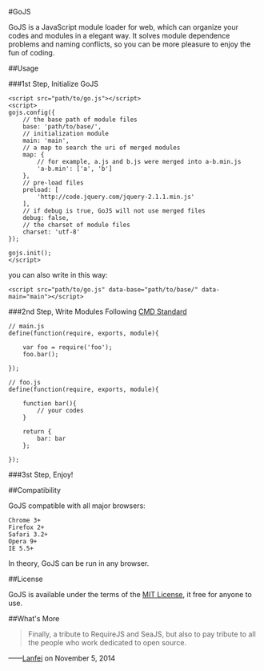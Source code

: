 #GoJS

GoJS is a JavaScript module loader for web, which can organize your codes and modules in a elegant way. It solves module dependence problems and naming conflicts, so you can be more pleasure to enjoy the fun of coding.

##Usage

###1st Step, Initialize GoJS

```
<script src="path/to/go.js"></script>
<script>
gojs.config({
	// the base path of module files
	base: 'path/to/base/',
	// initialization module
	main: 'main',
	// a map to search the uri of merged modules
	map: {
		// for example, a.js and b.js were merged into a-b.min.js
		'a-b.min': ['a', 'b']
	},
	// pre-load files
	preload: [
		'http://code.jquery.com/jquery-2.1.1.min.js'
	],
	// if debug is true, GoJS will not use merged files
	debug: false,
	// the charset of module files
	charset: 'utf-8'
});

gojs.init();
</script>
```

you can also write in this way:

```
<script src="path/to/go.js" data-base="path/to/base/" data-main="main"></script>
```

###2nd Step, Write Modules Following [CMD Standard](https://github.com/cmdjs/specification/blob/master/draft/module.md)

```
// main.js
define(function(require, exports, module){

	var foo = require('foo');
	foo.bar();

});

// foo.js
define(function(require, exports, module){
	
	function bar(){
		// your codes
	}

	return {
		bar: bar
	};

});
```

###3st Step, Enjoy!

##Compatibility

GoJS compatible with all major browsers:

```
Chrome 3+
Firefox 2+
Safari 3.2+
Opera 9+
IE 5.5+
```

In theory, GoJS can be run in any browser.

##License

GoJS is available under the terms of the [MIT License](https://github.com/Lanfei/GoJS/blob/master/LICENSE), it free for anyone to use.

##What's More

>Finally, a tribute to RequireJS and SeaJS, but also to pay tribute to all the people who work dedicated to open source.

——[Lanfei](http://www.clanfei.com/) on November 5, 2014
